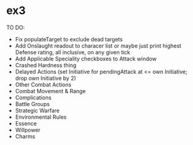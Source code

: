 ex3
===
TO DO:
- Fix populateTarget to exclude dead targets
- Add Onslaught readout to characer list or maybe just print highest Defense rating, all inclusive, on any given tick
- Add Applicable Speciality checkboxes to Attack window
- Crashed Hardness thing
- Delayed Actions (set Initiative for pendingAttack at <= own Initiative; drop own Initiative by 2)
- Other Combat Actions
- Combat Movement & Range
- Complications
- Battle Groups
- Strategic Warfare
- Environmental Rules
- Essence
- Willpower
- Charms